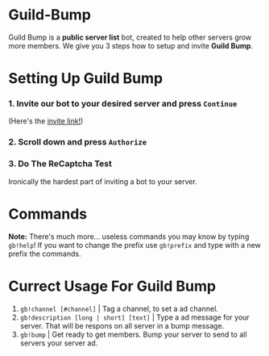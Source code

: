 # Guild-Bump
Guild Bump is a **public server list** bot,
created to help other servers grow more members.
We give you 3 steps how to setup and invite **Guild Bump**.
# Setting Up Guild Bump
### **1. Invite our bot to your desired server and press** `Continue`
(Here's the [invite link!](https://invite.guildbump.eu/))
### **2. Scroll down and press** `Authorize`
### **3. Do The ReCaptcha Test**
Ironically the hardest part of inviting a bot to your server.
# Commands
**Note:** There's much more... useless commands you may know by typing `gb!help`!
If you want to change the prefix use `gb!prefix` and type with a new prefix the commands.
# Currect Usage For Guild Bump
1. `gb!channel [#channel]` | Tag a channel, to set a ad channel.
2. `gb!description [long | short] [text]` | Type a ad message for your server. That will be respons on all server in a bump message.
3. `gb!bump` | Get ready to get members. Bump your server to send to all servers your server ad.
